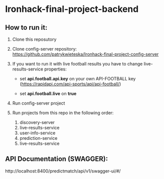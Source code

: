 # Ironhack-final-project-backend
## How to run it:
1. Clone this reposutory
2. Clone config-server repository: https://github.com/patrykwieteska/Ironhack-final-project-config-server
3. If you want to run it with live football results you have to change live-results-service properties:
	
	* set **api.football.api.key** on your own API-FOOTBALL key (https://rapidapi.com/api-sports/api/api-football/)
	
	* set **api.football.live** on **true**

4. Run config-server project
5. Run projects from this repo in the following order:
	
	1. discovery-server
	2. live-results-service
	3. user-info-service
	4. prediction-service
	5. live-results-service

## API Documentation (SWAGGER):
http://localhost:8400/predictmatch/api/v1/swagger-ui/#/

  
  
